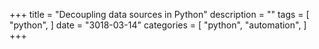+++
title = "Decoupling data sources in Python"
description = ""
tags = [
    "python",
]
date = "3018-03-14"
categories = [
    "python",
    "automation",
]
+++